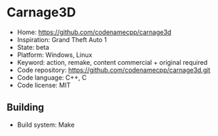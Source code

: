 # Carnage3D

- Home: https://github.com/codenamecpp/carnage3d
- Inspiration: Grand Theft Auto 1
- State: beta
- Platform: Windows, Linux
- Keyword: action, remake, content commercial + original required
- Code repository: https://github.com/codenamecpp/carnage3d.git
- Code language: C++, C
- Code license: MIT

## Building

- Build system: Make
